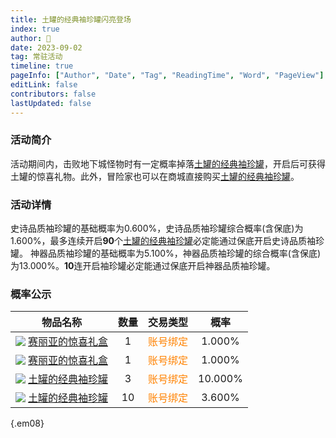 ```yaml
---
title: 土罐的经典袖珍罐闪亮登场
index: true
author: 🍓
date: 2023-09-02
tag: 常驻活动
timeline: true
pageInfo: ["Author", "Date", "Tag", "ReadingTime", "Word", "PageView"]
editLink: false
contributors: false
lastUpdated: false
---
```


### 活动简介
活动期间内，击败地下城怪物时有一定概率掉落<span class="rarity2" style="display: inline-flex; align-items: center;">[土罐的经典袖珍罐](https://rfo.wiki/#)</span>，开启后可获得土罐的惊喜礼物。此外，冒险家也可以在商城直接购买<span class="rarity2">[土罐的经典袖珍罐](https://rfo.wiki/#)</span>。

### 活动详情
<span class="rarity4">史诗</span>品质袖珍罐的基础概率为<span class="color-disabled">0.600%</span>，<span class="rarity4">史诗</span>品质袖珍罐综合概率(含保底)为<span class="color-disabled">1.600%</span>，最多连续开启<strong class="color-disabeld">90</strong>个<span class="rarity2">[土罐的经典袖珍罐](https://rfo.wiki/#)</span>必定能通过保底开启<span class="rarity4">史诗</span>品质袖珍罐。
<span class="rarity3">神器</span>品质袖珍罐的基础概率为<span class="color-disabled">5.100%</span>，<span class="rarity3">神器</span>品质袖珍罐的综合概率(含保底)为<span class="color-disabled">13.000%</span>。<strong class="color-disabled">10</strong>连开启袖珍罐必定能通过保底开启<span class="rarity3">神器</span>品质袖珍罐。

### 概率公示
| 物品名称                                                                                                                                                                                                                                                         | 数量 |                   交易类型                    |   概率    |
|--------------------------------------------------------------------------------------------------------------------------------------------------------------------------------------------------------------------------------------------------------------|:--:|:-----------------------------------------:|:-------:|
| <span class="rarity3" style="display: flex; align-items: center;"><img style="position: relative; margin-right: 4px;" src="/assets/images/ImagePacks2/sprite_item_stackable/consumption_cn.img/879.png" />[赛丽亚的惊喜礼盒](https://rfo.wiki/#)</span>                 | 1  | <span style="color: #ff8200">账号绑定</span>  | 1.000%  |
| <span class="rarity3" style="display: flex; align-items: center;"><img style="position: relative; margin-right: 4px;" src="/assets/images/ImagePacks2/sprite_item_stackable/consumption_cn.img/879.png" />[赛丽亚的惊喜礼盒](https://rfo.wiki/#)</span> | 1  | <span style="color: #ff8200">账号绑定</span>  | 1.000%  |
| <span class="rarity2" style="display: flex; align-items: center;"><img style="position: relative; margin-right: 4px;" src="/assets/images/ImagePacks2/sprite_item_stackable/cash_cn_2.img/767.png" />[土罐的经典袖珍罐](https://rfo.wiki/#)</span>      | 3  | <span style="color: #ff8200">账号绑定</span>  | 10.000% |
| <span class="rarity2" style="display: flex; align-items: center;"><img style="position: relative; margin-right: 4px;" src="/assets/images/ImagePacks2/sprite_item_stackable/cash_cn_2.img/767.png" />[土罐的经典袖珍罐](https://rfo.wiki/#)</span>                      | 10 | <span style="color: #ff8200">账号绑定</span>  | 3.600%  |

{.em08}
